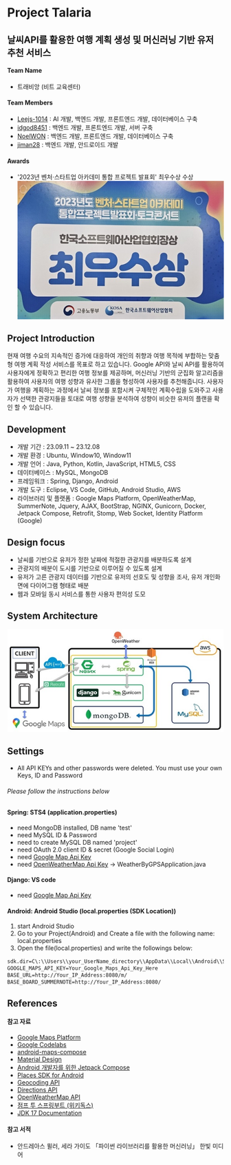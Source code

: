 # Project Talaria

## 날씨API를 활용한 여행 계획 생성 및 머신러닝 기반 유저 추천 서비스
#### Team Name
- 트래비앙 (비트 교육센터)
#### Team Members
- [Leejs-1014](https://github.com/Leejs-1014) : AI 개발, 백엔드 개발, 프론트엔드 개발, 데이터베이스 구축
- [idgod8451](https://github.com/idgod8451) : 백엔드 개발, 프론트엔드 개발, 서버 구축
- [NoelWON](https://github.com/NoelWON) : 백엔드 개발, 프론트엔드 개발, 데이터베이스 구축
- [jiman28](https://github.com/jiman28) : 백엔드 개발, 안드로이드 개발
#### Awards
- '2023년 벤처·스타트업 아카데미 통합 프로젝트 발표회' 최우수상 수상
![project_result](./z_imgs/project_result.jpg)
  
## Project Introduction
현재 여행 수요의 지속적인 증가에 대응하여 개인의 취향과 여행 목적에 부합하는 맞춤형 여행 계획 작성 서비스를 목표로 하고 있습니다. Google API와 날씨 API를 활용하여 사용자에게 정확하고 편리한 여행 정보를 제공하며, 머신러닝 기반의 군집화 알고리즘을 활용하여 사용자의 여행 성향과 유사한 그룹을 형성하여 사용자를 추천해줍니다.
사용자가 여행을 계획하는 과정에서 날씨 정보를 포함시켜 구체적인 계획수립을 도와주고 사용자가 선택한 관광지들을 토대로 여행 성향을 분석하여 성향이 비슷한 유저의 플랜을 확인 할 수 있습니다.  
  
  
## Development
- 개발 기간 : 23.09.11 ~ 23.12.08
- 개발 환경 : Ubuntu, Window10, Window11
- 개발 언어 : Java, Python, Kotlin, JavaScript, HTML5, CSS
- 데이터베이스 : MySQL, MongoDB
- 프레임워크 : Spring, Django, Android
- 개발 도구 : Eclipse, VS Code, GitHub, Android Studio, AWS
- 라이브러리 및 플랫폼 : Google Maps Platform, OpenWeatherMap, SummerNote, Jquery, AJAX, BootStrap, NGINX, Gunicorn, Docker, Jetpack Compose, Retrofit, Stomp, Web Socket, Identity Platform (Google)

  
## Design focus
- 날씨를 기반으로 유저가 정한 날짜에 적절한 관광지를 배분하도록 설계
- 관광지의 배분이 도시를 기반으로 이루어질 수 있도록 설계
- 유저가 고른 관광지 데이터를 기반으로 유저의 선호도 및 성향을 조사, 유저 개인화면에 다이어그램 형태로 배분
- 웹과 모바일 동시 서비스를 통한 사용자 편의성 도모

  
## System Architecture
![system_architecture](./z_imgs/system_architecture.jpg)

  
## Settings
- All API KEYs and other passwords were deleted. You must use your own Keys, ID and Password

###### Please follow the instructions below

#### Spring: STS4 (application.properties)
- need MongoDB installed, DB name 'test'
- need MySQL ID & Password
- need to create MySQL DB named 'project'
- need OAuth 2.0 client ID & secret (Google Social Login)
- need [Google Map Api Key](https://mapsplatform.google.com/)
- need [OpenWeatherMap Api Key](https://openweathermap.org/api) -> WeatherByGPSApplication.java

#### Django: VS code
- need [Google Map Api Key](https://mapsplatform.google.com/)

#### Android: Android Studio (local.properties (SDK Location))
1. start Android Studio
2. Go to your Project(Android) and Create a file with the following name: local.properties
3. Open the file(local.properties) and write the followings below:
```
sdk.dir=C\:\\Users\\your_UserName_directory\\AppData\\Local\\Android\\Sdk
GOOGLE_MAPS_API_KEY=Your_Google_Maps_Api_Key_Here
BASE_URL=http://Your_IP_Address:8080/m/
BASE_BOARD_SUMMERNOTE=http://Your_IP_Address:8080/
```

  
## References
#### 참고 자료
  + [Google Maps Platform](https://mapsplatform.google.com/)
  + [Google Codelabs](https://codelabs.developers.google.com/)
  + [android-maps-compose](https://googlemaps.github.io/android-maps-compose/index.html)
  + [Material Design](https://m3.material.io/)
  + [Android 개발자를 위한 Jetpack Compose](https://developer.android.com/courses/jetpack-compose/course?hl=ko)
  + [Places SDK for Android](https://developers.google.com/maps/documentation/places/android-sdk/overview?hl=ko)
  + [Geocoding API](https://developers.google.com/maps/documentation/geocoding/overview?hl=ko)
  + [Directions API](https://developers.google.com/maps/documentation/directions/overview?hl=ko)
  + [OpenWeatherMap API](https://openweathermap.org/)
  + [점프 투 스프링부트 (위키독스)](https://wikidocs.net/book/7601)
  + [JDK 17 Documentation](https://docs.oracle.com/en/java/javase/17/docs/api/index.html)
#### 참고 서적
  + 안드레아스 뮐러, 세라 가이도 「파이썬 라이브러리를 활용한 머신러닝」 한빛 미디어
